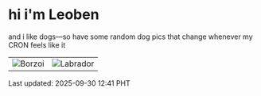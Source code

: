 # hi i'm Leoben

and i like dogs—so have some random dog pics that change whenever my CRON feels like it

|  |  |
|--------|----------|
| ![Borzoi](https://random-dog-vercel.vercel.app/api/random-borzoi?v=1759207275) | ![Labrador](https://random-dog-vercel.vercel.app/api/random-labrador?v=1759207275) |

Last updated: 2025-09-30 12:41 PHT
